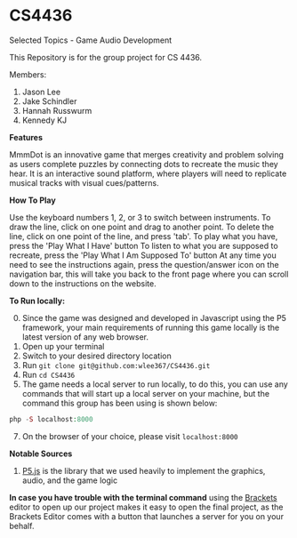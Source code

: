 # CS4436
Selected Topics - Game Audio Development


This Repository is for the group project for CS 4436. 

Members: 
1. Jason Lee
2. Jake Schindler
3. Hannah Russwurm
4. Kennedy KJ

**Features** 

MmmDot is an innovative game that merges creativity and problem solving as users complete puzzles by connecting dots to recreate the music they hear. It is an interactive sound platform, where players will need to replicate musical tracks with visual cues/patterns.

**How To Play**

Use the keyboard numbers 1, 2, or 3 to switch between instruments.
To draw the line, click on one point and drag to another point.
To delete the line, click on one point of the line, and press 'tab'.
To play what you have, press the 'Play What I Have' button
To listen to what you are supposed to recreate, press the 'Play What I Am Supposed To' button
At any time you need to see the instructions again, press the question/answer icon on the navigation bar, this will take you back to the front page where you can scroll down to the instructions on the website. 

**To Run locally:**

0) Since the game was designed and developed in Javascript using the P5 framework, your main requirements of running this game locally is the latest version of any web browser. 
1) Open up your terminal 
2) Switch to your desired directory location
3) Run `git clone git@github.com:wlee367/CS4436.git` 
4) Run `cd CS4436`
5) The game needs a local server to run locally, to do this, you can use any commands that will start up a local server on your machine, but the command this group has been using is shown below:
```php
php -S localhost:8000
```
7) On the browser of your choice, please visit `localhost:8000`


**Notable Sources**
1) [P5.js](https://p5js.org/) is the library that we used heavily to implement the graphics, audio, and the game logic

**In case you have trouble with the terminal command** using the [Brackets](http://brackets.io/) editor to open up our project makes it easy to open the final project, as the Brackets Editor comes with a button that launches a server for you on your behalf. 

